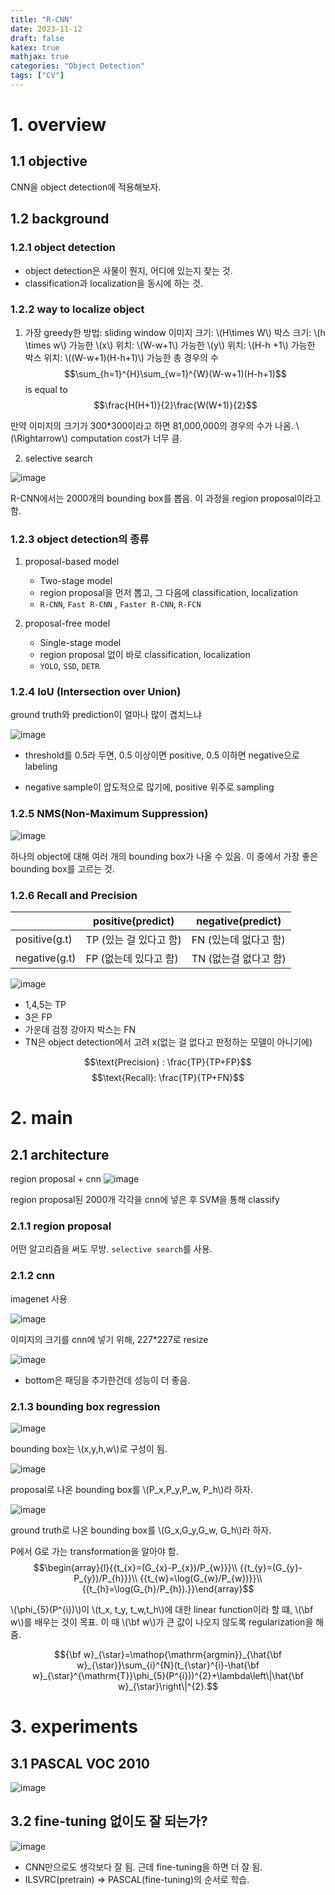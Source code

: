 ```yaml
---
title: "R-CNN"
date: 2023-11-12
draft: false
katex: true
mathjax: true
categories: "Object Detection"
tags: ["CV"]
---
```


# 1. overview

## 1.1 objective

CNN을 object detection에 적용해보자.

## 1.2 background

### 1.2.1 object detection

- object detection은 사물이 뭔지, 어디에 있는지 찾는 것.
- classification과 localization을 동시에 하는 것.

### 1.2.2 way to localize object
1. 가장 greedy한 방법: sliding window 
    이미지 크기: \\(H\times W\\)
    박스 크기: \\(h \times w\\)
    가능한 \\(x\\) 위치: \\(W-w+1\\)
    가능한 \\(y\\) 위치: \\(H-h +1\\)
    가능한 박스 위치: \\((W-w+1)(H-h+1)\\)
    가능한 총 경우의 수
$$\sum_{h=1}^{H}\sum_{w=1}^{W}(W-w+1)(H-h+1)$$
is equal to
$$\frac{H(H+1)}{2}\frac{W(W+1)}{2}$$

만약 이미지의 크기가 300*300이라고 하면 81,000,000의 경우의 수가 나옴.  \\(\Rightarrow\\) computation cost가 너무 큼.

2. selective search

![image](https://github.com/ownvoy/ownogatari/assets/96481582/06f1d1eb-fdea-481c-9b3e-d06f12f4932a)

R-CNN에서는 2000개의 bounding box를 뽑음. 이 과정을 region proposal이라고 함.

### 1.2.3 object detection의 종류

1. proposal-based model 
	-  Two-stage model
	- region proposal을 먼저 뽑고, 그 다음에 classification, localization
	- `R-CNN`, `Fast R-CNN` , `Faster R-CNN`, `R-FCN`

2. proposal-free model
	- Single-stage model
	- region proposal 없이 바로 classification, localization
	- `YOLO`, `SSD`, `DETR`

### 1.2.4 IoU (Intersection over Union)
ground truth와 prediction이 얼마나 많이 겹치느냐

![image](https://github.com/ownvoy/ownogatari/assets/96481582/8bb6dd91-7006-4dd2-abad-cf1c25682e5d)

- threshold를 0.5라 두면, 0.5 이상이면 positive, 0.5 이하면 negative으로 labeling

- negative sample이 압도적으로 많기에, positive 위주로 sampling

### 1.2.5 NMS(Non-Maximum Suppression)

![image](https://github.com/ownvoy/ownogatari/assets/96481582/03f17b38-5962-456f-b2bc-49a5d2b7b745)

하나의 object에 대해 여러 개의 bounding box가 나올 수 있음. 이 중에서 가장 좋은 bounding box를 고르는 것.


### 1.2.6 Recall and Precision

|          | positive(predict) | negative(predict) |
| -------- | -------- | -------- |
| positive(g.t) |   TP (있는 걸 있다고 함)       |    FN (있는데 없다고 함)      |
| negative(g.t) |   FP (없는데 있다고 함)      |    TN (없는걸 없다고 함)      |

![image](https://github.com/ownvoy/ownogatari/assets/96481582/cf9568c9-3e0d-4eea-89c8-569c12ed3947)
- 1,4,5는 TP
- 3은 FP
- 가운데 검정 강아지 박스는 FN
- TN은 object detection에서 고려 x(없는 걸 없다고 판정하는 모델이 아니기에)

$$\text{Precision} : \frac{TP}{TP+FP}$$
$$\text{Recall}: \frac{TP}{TP+FN}$$





# 2. main
## 2.1 architecture
region proposal + cnn
![image](https://github.com/ownvoy/ownogatari/assets/96481582/50c3af46-b485-445c-b5e6-3647f01fd571)

region proposal된 2000개 각각을 cnn에 넣은 후 SVM을 통해 classify 


### 2.1.1 region proposal
어떤 알고리즘을 써도 무방. `selective search`를 사용.

### 2.1.2 cnn
imagenet 사용

![image](https://github.com/ownvoy/ownogatari/assets/96481582/a09c021b-2ef7-4954-a7b6-c87e12e7dce1)

이미지의 크기를 cnn에 넣기 위해, 227*227로 resize

![image](https://github.com/ownvoy/ownogatari/assets/96481582/722d28d4-5866-4a1b-a244-c30d6872be43)

- bottom은 패딩을 추가한건데 성능이 더 좋음.

### 2.1.3 bounding box regression


![image](https://github.com/ownvoy/ownogatari/assets/96481582/e4588995-839d-45dd-83e1-ed3e26a74b8d)

bounding box는 \\(x,y,h,w\\)로 구성이 됨.

![image](https://github.com/ownvoy/ownogatari/assets/96481582/98abaa2a-cb66-4bc2-a61d-cfcd32e318e7)

proposal로 나온 bounding box를 \\(P_x,P_y,P_w, P_h\\)라 하자.

![image](https://github.com/ownvoy/ownogatari/assets/96481582/ef1459b6-656a-4ae1-a11e-c607201b5ca1)

ground truth로 나온 bounding box를 \\(G_x,G_y,G_w, G_h\\)라 하자.

P에서 G로 가는 transformation을 알아야 함.
$$\begin{array}{l}{{t_{x}=(G_{x}-P_{x})/P_{w}}}\\ {{t_{y}=(G_{y}-P_{y})/P_{h}}}\\ {{t_{w}=\log(G_{w}/P_{w})}}\\ {{t_{h}=\log(G_{h}/P_{h}).}}\end{array}$$

\\(\phi_{5}(P^{i})\\)이 \\(t_x, t_y, t_w,t_h\\)에 대한 linear function이라 할 떄, \\(\bf w\\)를 배우는 것이 목표. 이 때 \\(\bf w\\)가 큰 값이 나오지 않도록 regularization을 해줌.



$${\bf w}_{\star}=\mathop{\mathrm{argmin}}_{\hat{\bf w}_{\star}}\sum_{i}^{N}(t_{\star}^{i}-\hat{\bf w}_{\star}^{\mathrm{T}}\phi_{5}(P^{i}))^{2}+\lambda\left\|\hat{\bf w}_{\star}\right\|^{2}.$$


# 3. experiments

## 3.1 PASCAL VOC 2010

![image](https://github.com/ownvoy/ownogatari/assets/96481582/0fcfe868-106f-4f8d-9808-c296fafbf8da)


## 3.2 fine-tuning 없이도 잘 되는가?

![image](https://github.com/ownvoy/ownogatari/assets/96481582/0f9c07e2-1e71-40b4-9f55-1fa68dcbac90)

- CNN만으로도 생각보다 잘 됨. 근데 fine-tuning을 하면 더 잘 됨.
- ILSVRC(pretrain) => PASCAL(fine-tuning)의 순서로 학습.


